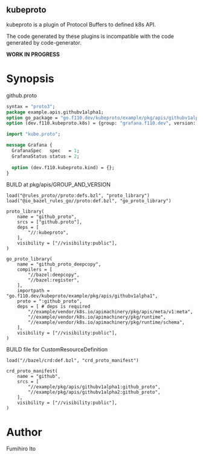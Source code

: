 kubeproto
---

kubeproto is a plugin of Protocol Buffers to defined k8s API.

The code generated by these plugins is incompatible with the code generated by code-generator.

**WORK IN PROGRESS**

# Synopsis

github.proto

```protobuf
syntax = "proto3";
package example.apis.githubv1alpha1;
option go_package = "go.f110.dev/kubeproto/example/pkg/apis/githubv1alpha1";
option (dev.f110.kubeproto.k8s) = {group: "grafana.f110.dev", version: "v1alpha1"};

import "kube.proto";

message Grafana {
  GrafanaSpec   spec   = 1;
  GrafanaStatus status = 2;
        
  option (dev.f110.kubeproto.kind) = {};
}
```

BUILD at pkg/apis/GROUP_AND_VERSION

```
load("@rules_proto//proto:defs.bzl", "proto_library")
load("@io_bazel_rules_go//proto:def.bzl", "go_proto_library")

proto_library(
    name = "github_proto",
    srcs = ["github.proto"],
    deps = [
        "//:kubeproto",
    ],
    visibility = ["//visibility:public"],
)

go_proto_library(
    name = "github_proto_deepcopy",
    compilers = [
        "//bazel:deepcopy",
        "//bazel:register",
    ],
    importpath = "go.f110.dev/kubeproto/example/pkg/apis/githubv1alpha1",
    proto = ":github_proto",
    deps = [ # deps is required
        "//example/vendor/k8s.io/apimachinery/pkg/apis/meta/v1:meta",
        "//example/vendor/k8s.io/apimachinery/pkg/runtime",
        "//example/vendor/k8s.io/apimachinery/pkg/runtime/schema",
    ],
    visibility = ["//visibility:public"],
)
```

BUILD file for CustomResourceDefinition

```
load("//bazel/crd:def.bzl", "crd_proto_manifest")

crd_proto_manifest(
    name = "github",
    srcs = [
        "//example/pkg/apis/githubv1alpha1:github_proto",
        "//example/pkg/apis/githubv1alpha2:github_proto",
    ],
    visibility = ["//visibility:public"],
)
```

# Author

Fumihiro Ito